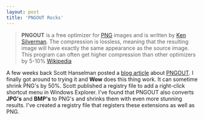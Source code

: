 ```yaml
---
layout: post  
title: 'PNGOUT Rocks'
---
```

> **PNGOUT** is a free optimizer for [PNG](http://en.wikipedia.org/wiki/PNG) images and is written by [Ken Silverman](http://en.wikipedia.org/wiki/Ken_Silverman). The compression is lossless, meaning that the resulting image will have exactly the same appearance as the source image. This program can often get higher compression than other optimizers by 5-10% [Wikipedia](http://en.wikipedia.org/wiki/PNGOUT)

A few weeks back Scott Hanselman posted a [blog article](http://www.hanselman.com/blog/AddingPNGOUTToTheExplorerRightClickContextMenu.aspx) about [PNGOUT](http://advsys.net/ken/utils.htm#pngout). I finally got around to trying it and **Wow** does this thing work. It can sometime shrink PNG's by 50%. Scott published a registry file to add a right-click shortcut menu in Windows Explorer. I've found that PNGOUT also converts **JPG's** and **BMP's** to PNG's and shrinks them with even more stunning results. I've created a registry file that registers these extensions as well as PNG.
